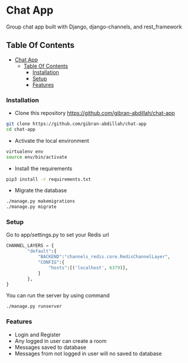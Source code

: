# Chat App
Group chat app built with Django, django-channels, and rest_framework 

## Table Of Contents

- [Chat App](#chat-app)
  - [Table Of Contents](#table-of-contents)
    - [Installation](#installation)
    - [Setup](#setup)
    - [Features](#features)

### Installation
- Clone this repository https://github.com/gibran-abdillah/chat-app
```sh
git clone https://github.com/gibran-abdillah/chat-app
cd chat-app
```
- Activate the local environment
```sh
virtualenv env
source env/bin/activate
```
- Install the requirements
```sh
pip3 install -r requirements.txt
```
- Migrate the database
```sh
./manage.py makemigrations
./manage.py migrate
```

### Setup 
Go to app/settings.py to set your Redis url
```py
CHANNEL_LAYERS = {
        "default":{
            "BACKEND":"channels_redis.core.RedisChannelLayer",
            "CONFIG":{
                "hosts":[('localhost', 6379)],
            }
        },
}
```
You can run the server by using command
```sh
./manage.py runserver
```

### Features
- Login and Register
- Any logged in user can create a room
- Messages saved to database
- Messages from not logged in user will no saved to database
